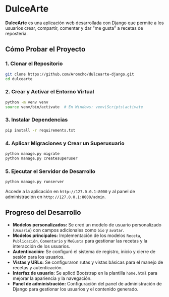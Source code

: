 
# DulceArte

**DulceArte** es una aplicación web desarrollada con Django que permite a los usuarios crear, compartir, comentar y dar "me gusta" a recetas de repostería.

## Cómo Probar el Proyecto

### 1. Clonar el Repositorio
```bash
git clone https://github.com/Aromcho/dulcearte-django.git
cd dulcearte
```

### 2. Crear y Activar el Entorno Virtual
```bash
python -m venv venv
source venv/bin/activate  # En Windows: venv\Scripts\activate
```

### 3. Instalar Dependencias
```bash
pip install -r requirements.txt
```

### 4. Aplicar Migraciones y Crear un Superusuario
```bash
python manage.py migrate
python manage.py createsuperuser
```

### 5. Ejecutar el Servidor de Desarrollo
```bash
python manage.py runserver
```

Accede a la aplicación en `http://127.0.0.1:8000` y al panel de administración en `http://127.0.0.1:8000/admin`.

## Progreso del Desarrollo

- **Modelos personalizados:** Se creó un modelo de usuario personalizado (`Usuario`) con campos adicionales como `bio` y `avatar`.
- **Modelos principales:** Implementación de los modelos `Receta`, `Publicación`, `Comentario` y `MeGusta` para gestionar las recetas y la interacción de los usuarios.
- **Autenticación:** Se configuró el sistema de registro, inicio y cierre de sesión para los usuarios.
- **Vistas y URLs:** Se configuraron rutas y vistas básicas para el manejo de recetas y autenticación.
- **Interfaz de usuario:** Se aplicó Bootstrap en la plantilla `home.html` para mejorar la apariencia y la navegación.
- **Panel de administración:** Configuración del panel de administración de Django para gestionar los usuarios y el contenido generado.

